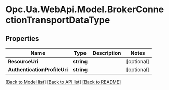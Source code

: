 # Opc.Ua.WebApi.Model.BrokerConnectionTransportDataType

## Properties

Name | Type | Description | Notes
------------ | ------------- | ------------- | -------------
**ResourceUri** | **string** |  | [optional] 
**AuthenticationProfileUri** | **string** |  | [optional] 

[[Back to Model list]](../README.md#documentation-for-models) [[Back to API list]](../README.md#documentation-for-api-endpoints) [[Back to README]](../README.md)

